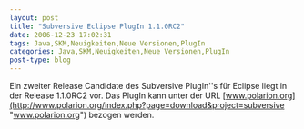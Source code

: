 ```yaml
---
layout: post
title: "Subversive Eclipse PlugIn 1.1.0RC2"
date: 2006-12-23 17:02:31
tags: Java,SKM,Neuigkeiten,Neue Versionen,PlugIn
categories: Java,SKM,Neuigkeiten,Neue Versionen,PlugIn
post-type: blog
---
```

Ein zweiter Release Candidate des Subversive PlugIn''s für Eclipse liegt in der Release 1.1.0RC2 vor. Das PlugIn kann 
unter der URL [www.polarion.org](http://www.polarion.org/index.php?page=download&project=subversive "www.polarion.org") bezogen werden.
